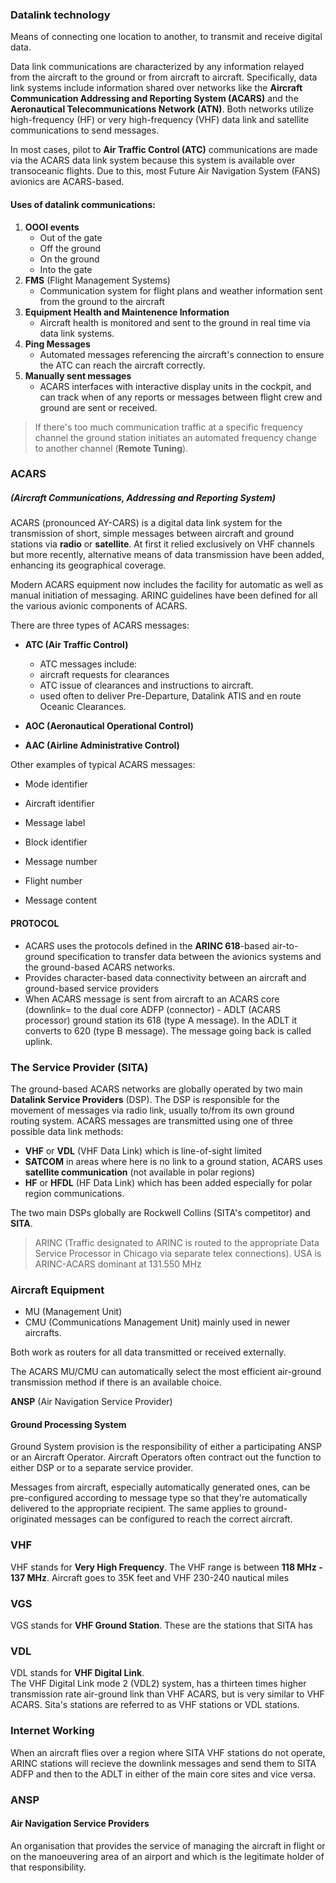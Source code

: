 
### Datalink technology
Means of connecting one location to another, to transmit and receive digital data. 

Data link communications are characterized by any information relayed from the aircraft to the ground or from aircraft to aircraft. Specifically, data link systems include information shared over networks like the **Aircraft Communication Addressing and Reporting System (ACARS)** and the **Aeronautical Telecommunications Network (ATN)**. Both networks utilize high-frequency (HF) or very high-frequency (VHF) data link and satellite communications to send messages.  

In most cases, pilot to **Air Traffic Control (ATC)** communications are made via the ACARS data link system because this system is available over transoceanic flights. Due to this, most Future Air Navigation System (FANS) avionics are ACARS-based.
#### Uses of datalink communications: 
1.  **OOOI events** 
    * Out of the gate
    * Off the ground
    * On the ground
    * Into the gate
2. **FMS** (Flight Management Systems)
    * Communication system for flight plans and weather information sent from the ground to the aircraft
3. **Equipment Health and Maintenence Information**
    * Aircraft health is monitored and sent to the ground in real time via data link systems.
4. **Ping Messages**
    * Automated messages referencing the aircraft's connection to ensure the ATC can reach the aircraft correctly. 
5. **Manually sent messages**
    * ACARS interfaces with interactive display units in the cockpit, and can track when of any reports or messages between flight crew and ground are sent or received. 
 
> If there's too much communication traffic at a specific frequency channel the ground station initiates an automated frequency change to another channel (**Remote Tuning**).

### ACARS 
##### (Aircraft Communications, Addressing and Reporting System)

ACARS (pronounced AY-CARS) is a digital data link system for the transmission of short, simple messages between aircraft and ground stations via **radio** or **satellite**. At first it relied exclusively on VHF channels but more recently, alternative means of data transmission have been added, enhancing its geographical coverage.

Modern ACARS equipment now includes the facility for automatic as well as manual initiation of messaging. ARINC guidelines have been defined for all the various avionic components of ACARS.

There are three types of ACARS messages: 
* **ATC (Air Traffic Control)**
    *   ATC messages include:
    * aircraft requests for clearances
    * ATC issue of clearances and instructions to aircraft. 
    * used often to deliver Pre-Departure, Datalink ATIS and en route Oceanic Clearances. 

* **AOC (Aeronautical Operational Control)**
* **AAC (Airline Administrative Control)**



Other examples of typical ACARS messages: 
* Mode identifier

* Aircraft identifier

* Message label

* Block identifier

* Message number

* Flight number

* Message content


#### PROTOCOL
 * ACARS uses the protocols defined in the **ARINC 618**-based air-to-ground specification to transfer data between the avionics systems and the ground-based ACARS networks. 
 * Provides character-based data connectivity between an aircraft and ground-based service providers
 * When ACARS message is sent from aircraft to an ACARS core (downlink= to the dual core ADFP (connector) - ADLT (ACARS processor) ground station its 618 (type A message). In the ADLT it converts to 620 (type B message). The message going back is called uplink. 


### The Service Provider (SITA)
The ground-based ACARS networks are globally operated by two main **Datalink Service Providers** (DSP).
The DSP is responsible for the movement of messages via radio link, usually to/from its own ground routing system. ACARS messages are transmitted using one of three possible data link methods:

* **VHF** or **VDL** (VHF Data Link) which is line-of-sight limited
* **SATCOM** in areas where here is no link to a ground station, ACARS uses **satellite communication** (not available in polar regions)
* **HF** or **HFDL** (HF Data Link) which has been added especially for polar region communications. 

The two main DSPs globally are Rockwell Collins (SITA's competitor) and **SITA**.
>   ARINC (Traffic designated to ARINC is routed to the appropriate Data Service Processor in Chicago via separate telex connections). USA is ARINC-ACARS dominant at 131.550 MHz

### Aircraft Equipment
* MU (Management Unit)
* CMU (Communications Management Unit) mainly used in newer aircrafts.

Both work as routers for all data transmitted or received externally. 

The ACARS MU/CMU can automatically select the most efficient air-ground transmission method if there is an available choice. 

**ANSP** (Air Navigation Service Provider)

#### Ground Processing System
Ground System provision is the responsibility of either a participating ANSP or an Aircraft Operator. Aircraft Operators often contract out the function to either DSP or to a separate service provider. 

Messages from aircraft, especially automatically generated ones, can be pre-configured according to message type so that they're automatically delivered to the appropriate recipient. The same applies to ground-originated messages can be configured to reach the correct aircraft.

### VHF 
VHF stands for **Very High Frequency**. 
The VHF range is between **118 MHz - 137 MHz**.
Aircraft goes to 35K feet and VHF 230-240 nautical miles

### VGS 
VGS stands for **VHF Ground Station**. These are the stations that SITA has 

### VDL 
VDL stands for **VHF Digital Link**.  
The VHF Digital Link mode 2 (VDL2) system, has a thirteen times higher transmission rate air-ground link than VHF ACARS, but is very similar to VHF ACARS. Sita's stations are referred to as VHF stations or VDL stations. 

### Internet Working
When an aircraft flies over a region where SITA VHF stations do not operate, ARINC stations will recieve the downlink messages and send them to SITA ADFP and then to the ADLT in either of the main core sites and vice versa. 

### ANSP 
#### Air Navigation Service Providers
An organisation that provides the service of managing the aircraft in flight or on the manoeuvering area of an airport and which is the legitimate holder of that responsibility. 
